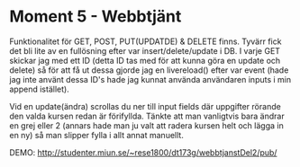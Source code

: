 # Moment 5 - Webbtjänt

Funktionalitet för GET, POST, PUT(UPDATDE) & DELETE finns.
Tyvärr fick det bli lite av en fullösning efter var insert/delete/update i DB. I varje GET skickar jag med 
ett ID (detta ID tas med för att kunna göra en update och delete) så för att få ut dessa gjorde jag en livereload() efter var event (hade jag inte använt dessa ID's hade jag kunnat använda användaren inputs i min append istället). 

Vid en update(ändra) scrollas du ner till input fields där uppgifter rörande den valda kursen redan är förifyllda. Tänkte att man vanligtvis bara ändrar en grej eller 2 (annars hade man ju valt att radera kursen helt och lägga in en ny) så man slipper fylla i allt annat manuellt.

DEMO: http://studenter.miun.se/~rese1800/dt173g/webbtjanstDel2/pub/
